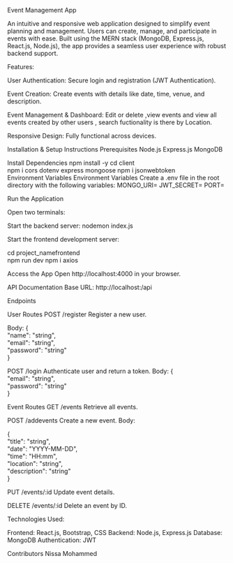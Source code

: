 Event Management App

An intuitive and responsive web application designed to simplify event planning and management.
Users can create, manage, and participate in events with ease. Built using the MERN stack (MongoDB, Express.js, React.js, Node.js), the app provides a seamless user experience with robust backend support.

Features:

User Authentication: Secure login and registration (JWT Authentication).

Event Creation: Create events with details like date, time, venue, and description.

Event Management & Dashboard: Edit or delete ,view events and view all events created by other users , search fuctionality is there by Location.

Responsive Design: Fully functional across devices.

Installation & Setup Instructions
Prerequisites
   Node.js
   Express.js
   MongoDB


Install Dependencies
      npm install -y 
      cd client  
      npm i cors dotenv express mongoose
      npm i jsonwebtoken  
      Environment Variables
     Environment Variables Create a .env file in the root directory with the following variables: MONGO_URI=
JWT_SECRET=
PORT=

Run the Application

Open two terminals:

Start the backend server:
nodemon index.js  

Start the frontend development server:

cd project_namefrontend  
npm run dev
npm i axios

 
Access the App
Open http://localhost:4000 <PORT> in your browser.

API Documentation
Base URL:
http://localhost:<PORT>/api

Endpoints

User Routes
POST /register
Register a new user.

Body:
{  
  "name": "string",  
  "email": "string",  
  "password": "string"  
}
  
POST /login
Authenticate user and return a token.
Body:
{  
  "email": "string",  
  "password": "string"  
}  

Event Routes
GET /events
Retrieve all events.

POST /addevents
Create a new event.
Body:

{  
  "title": "string",  
  "date": "YYYY-MM-DD",  
  "time": "HH:mm",  
  "location": "string",  
  "description": "string"  
}  

PUT /events/:id
Update event details.

DELETE /events/:id
Delete an event by ID.

Technologies Used:

Frontend: React.js, Bootstrap, CSS
Backend: Node.js, Express.js
Database: MongoDB
Authentication: JWT

Contributors
Nissa Mohammed
